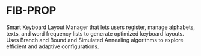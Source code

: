 # FIB-PROP
Smart Keyboard Layout Manager that lets users register, manage alphabets, texts, and word frequency lists to generate optimized keyboard layouts. Uses Branch and Bound and Simulated Annealing algorithms to explore efficient and adaptive configurations.
